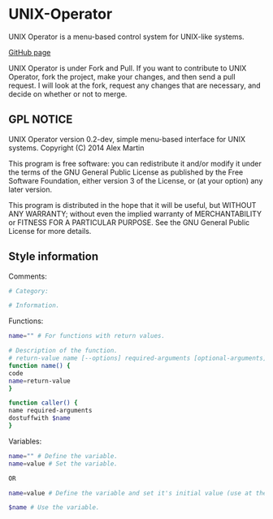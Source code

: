 UNIX-Operator
=============

UNIX Operator is a menu-based control system for UNIX-like systems.

[GitHub page](http://alexbuzzbee.github.io/UNIX-Operator)

UNIX Operator is under Fork and Pull. If you want to contribute to UNIX Operator, fork the project, make your changes, and then send a pull request. I will look at the fork, request any changes that are necessary, and decide on whether or not to merge.

GPL NOTICE
----------

UNIX Operator version 0.2-dev, simple menu-based interface for UNIX systems.
Copyright (C) 2014 Alex Martin

This program is free software: you can redistribute it and/or modify
it under the terms of the GNU General Public License as published by
the Free Software Foundation, either version 3 of the License, or
(at your option) any later version.

This program is distributed in the hope that it will be useful,
but WITHOUT ANY WARRANTY; without even the implied warranty of
MERCHANTABILITY or FITNESS FOR A PARTICULAR PURPOSE.  See the
GNU General Public License for more details.

Style information
-----------------

Comments:

```bash
# Category:

# Information.
```

Functions:

```bash
name="" # For functions with return values.

# Description of the function.
# return-value name [--options] required-arguments [optional-arguments] (Optional)
function name() {
code
name=return-value
}

function caller() {
name required-arguments
dostuffwith $name
}
```

Variables:

```bash
name="" # Define the variable.
name=value # Set the variable.

OR

name=value # Define the variable and set it's initial value (use at the top of functions and files).

$name # Use the variable.
```
